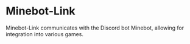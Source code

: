 # Minebot-Link
Minebot-Link communicates with the Discord bot Minebot, allowing for integration into various games.
